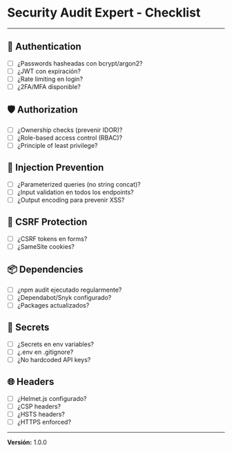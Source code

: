 # Security Audit Expert - Checklist

---

## 🔐 Authentication
- [ ] ¿Passwords hasheadas con bcrypt/argon2?
- [ ] ¿JWT con expiración?
- [ ] ¿Rate limiting en login?
- [ ] ¿2FA/MFA disponible?

## 🛡️ Authorization
- [ ] ¿Ownership checks (prevenir IDOR)?
- [ ] ¿Role-based access control (RBAC)?
- [ ] ¿Principle of least privilege?

## 💉 Injection Prevention
- [ ] ¿Parameterized queries (no string concat)?
- [ ] ¿Input validation en todos los endpoints?
- [ ] ¿Output encoding para prevenir XSS?

## 🍪 CSRF Protection
- [ ] ¿CSRF tokens en forms?
- [ ] ¿SameSite cookies?

## 📦 Dependencies
- [ ] ¿npm audit ejecutado regularmente?
- [ ] ¿Dependabot/Snyk configurado?
- [ ] ¿Packages actualizados?

## 🔑 Secrets
- [ ] ¿Secrets en env variables?
- [ ] ¿.env en .gitignore?
- [ ] ¿No hardcoded API keys?

## 🌐 Headers
- [ ] ¿Helmet.js configurado?
- [ ] ¿CSP headers?
- [ ] ¿HSTS headers?
- [ ] ¿HTTPS enforced?

---

**Versión:** 1.0.0
